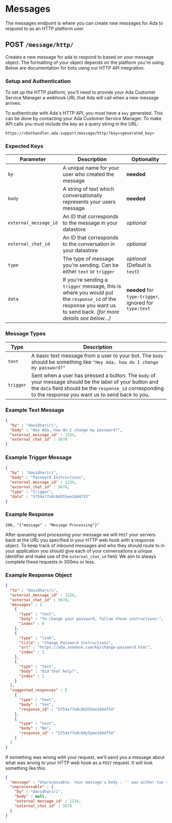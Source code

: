 # Messages
The messages endpoint is where you can create new messages for Ada to respond to as an HTTP platform user.

## POST `/message/http/`
Creates a new message for ada to respond to based on your message object. The formatting of your object depends on the platform you're using. Below are documentation for bots using our HTTP API integration.

### Setup and Authentication
To set up the HTTP platform, you'll need to provide your Ada Customer Service Manager a webhook URL that Ada will call when a new message arrives.

To authenticate with Ada's HTTP API, you must have a `key` generated. This can be done by contacting your Ada Customer Service Manager. To make API calls you must include the key as a query string in the URL:

`https://<bothandle>.ada.support/message/http/?key=<generated_key>`

### Expected Keys

Parameter | Description | Optionality
--- | --- | ---
`by` | A unique name for your user who created the message | **needed**
`body` | A string of text which conversationally represents your users message | **needed**
`external_message_id` | An ID that corresponds to the message in your datastore | _optional_
`external_chat_id` | An ID that corresponds to the conversation in your datastore | _optional_
`type` | The type of message you're sending. Can be either `text` or `trigger` | _optional_ (Default is `text`)
`data` | If you're sending a `trigger` message, this is where you would put the `response_id` of the response you want us to send back. _(for more details see below...)_ | **needed** for `type:trigger`, ignored for `type:text`

### Message Types

Type | Description
--- | ---
`text` | A basic text message from a user to your bot. The `body` should be something like `"Hey Ada, how do I change my password?"`
`trigger` | Sent when a user has pressed a button. The `body` of your message should be the label of your button and the `data` field should be the `response_id` corresponding to the response you want us to send back to you.

### Example Text Message
```json
{
  "by" : "davidhariri",
  "body" : "Hey Ada, how do I change my password?",
  "external_message_id" : 1234,
  "external_chat_id" : 5678
}
```

### Example Trigger Message
```json
{
  "by" : "davidhariri",
  "body" : "Password Instructions",
  "external_message_id" : 1234,
  "external_chat_id" : 5678,
  "type" : "trigger",
  "data" : "5754x77x8c8d355ee1d44753"
}
```

### Example Response
```
200, "{"message" : "Message Processing"}"
```

After queueing and processing your message we will `POST` your servers back at the URL you specified in your HTTP web hook with a response object. To keep track of inbound messages and who they should route to in your application you should give each of your conversations a unique identifier and make use of the `external_chat_id` field. We aim to always complete these requests in 300ms or less.

### Example Response Object
```json
{
  "to" : "davidhariri",
  "external_message_id" : 1234,
  "external_chat_id" : 5678,
  "messages" : [
    {
      "type" : "text",
      "body" : "To change your password, follow these instructions:",
      "index" : 0
    },
    {
      "type" : "link",
      "title" : "Change Password Instructions",
      "url" : "https://ada.zendesk.com/kb/change-password.html",
      "index" : 1
    },
    {
      "type" : "text",
      "body" : "Did that help?",
      "index" : 2
    }
  ],
  "suggested_responses" : [
    {
      "type" : "text",
      "body" : "Yes",
      "response_id" : "5754x77x8c8d355ee1d44753"
    },
    {
      "type" : "text",
      "body" : "No",
      "response_id" : "5754x77x8c8dy5pee1d44754"
    }
  ]
}
```

If something was wrong with your request, we'll send you a message about what was wrong to your HTTP web hook as a `POST` request. It will look something like this:

```json
{
  "message" : "Unprocessable. Your message's body : '' was either too short or not of the right type (String)",
  "unprocessable" : {
    "by" : "davidhariri",
    "body" : null,
    "external_message_id" : 1234,
    "external_chat_id" : 5678
  }
}
```
